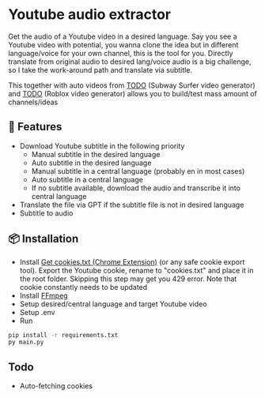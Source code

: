 # Youtube audio extractor

Get the audio of a Youtube video in a desired language. Say you see a Youtube video with potential, 
you wanna clone the idea but in different language/voice for your own channel, this is the tool for you. 
Directly translate from original audio to desired lang/voice audio is a big challenge, 
so I take the work-around path and translate via subtitle.

This together with auto videos from [TODO](https://github.com/username/awesome-tool) (Subway Surfer video generator)
and [TODO](https://github.com/username/awesome-tool) (Roblox video generator) allows you to build/test mass amount
of channels/ideas


## 🚀 Features
- Download Youtube subtitle in the following priority
  - Manual subtitle in the desired language
  - Auto subtitle in the desired language
  - Manual subtitle in a central language (probably en in most cases)
  - Auto subtitle in a central language
  - If no subtitle available, download the audio and transcribe it into central language
- Translate the file via GPT if the subtitle file is not in desired language
- Subtitle to audio


## 📦 Installation

- Install [Get cookies.txt (Chrome Extension)](https://chrome.google.com/webstore/detail/get-cookiestxt-locally/cclelndahbckbenkjhflpdbgdldlbecc) (or any safe cookie export tool). 
Export the Youtube cookie, rename to "cookies.txt" and place it in the root folder. 
Skipping this step may get you 429 error. Note that cookie constantly needs to be updated
- Install [FFmpeg](https://ffmpeg.org/)
- Setup desired/central language and target Youtube video
- Setup .env
- Run
```bash
pip install -r requirements.txt
py main.py
```

## Todo

- Auto-fetching cookies